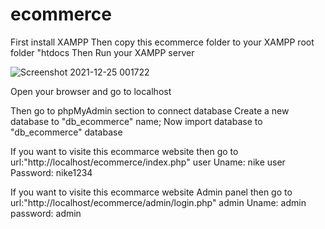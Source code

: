 ﻿# ecommerce

First install XAMPP
Then copy this ecommerce folder to your XAMPP root folder "htdocs
Then Run your XAMPP server

![Screenshot 2021-12-25 001722](https://user-images.githubusercontent.com/80534239/147368474-ef5742e6-7c7b-4efd-a896-91d9652454a4.png)

Open your browser and go to localhost

Then go to phpMyAdmin section to connect database
Create a new database to "db_ecommerce" name;
Now import database to "db_ecommerce" database

If you want to visite this ecommarce website then go to url:"http://localhost/ecommerce/index.php"
user Uname: nike
user Password: nike1234

If you want to visite this ecommarce website Admin panel then go to url:"http://localhost/ecommerce/admin/login.php"
admin Uname: admin
password: admin
